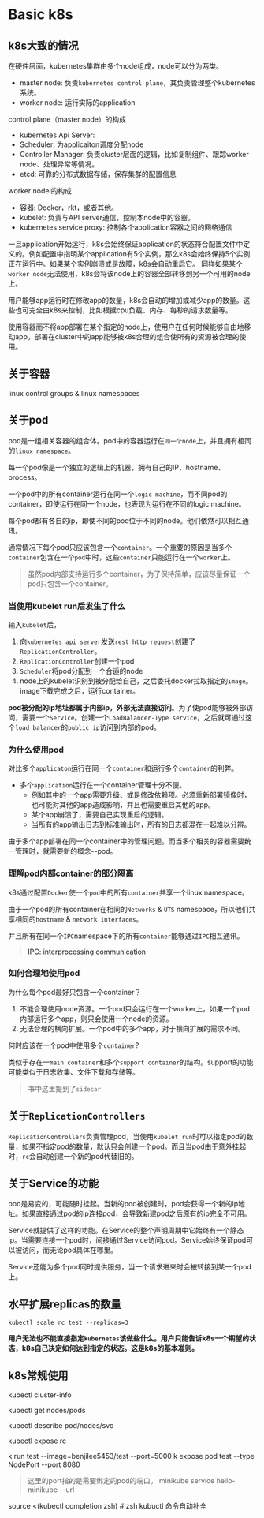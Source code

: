 # Basic k8s


## k8s大致的情况

在硬件层面，kubernetes集群由多个node组成，node可以分为两类。

- master node: 负责`kubernetes control plane`，其负责管理整个kubernetes系统。
- worker node: 运行实际的application

control plane（master node）的构成
- kubernetes Api Server: 
- Scheduler: 为applicaiton调度分配node
- Controller Manager: 负责cluster层面的逻辑，比如复制组件、跟踪worker node、处理异常等情况。
- etcd: 可靠的分布式数据存储，保存集群的配置信息

worker nodel的构成
- 容器: Docker，rkt，或者其他。
- kubelet: 负责与API server通信，控制本node中的容器。
- kubernetes service proxy: 控制各个application容器之间的网络通信

一旦application开始运行，k8s会始终保证application的状态符合配置文件中定义的。例如配置中指明某个application有5个实例，那么k8s会始终保持5个实例正在运行中。如果某个实例崩溃或是故障，k8s会自动重启它。
同样如果某个`worker node`无法使用，k8s会将该node上的容器全部转移到另一个可用的node上。

用户能够app运行时在修改app的数量，k8s会自动的增加或减少app的数量。这些也可完全由k8s来控制，比如根据cpu负载、内存、每秒的请求数量等。

使用容器而不将app部署在某个指定的node上，使用户在任何时候能够自由地移动app。部署在cluster中的app能够被k8s合理的组合使所有的资源被合理的使用。

## 关于容器

linux control groups & linux namespaces

## 关于pod

pod是一组相关容器的组合体。pod中的容器运行在`同一个node`上，并且拥有相同的`linux namespace`。

每一个pod像是一个独立的逻辑上的机器，拥有自己的IP、hostname、process。

一个pod中的所有container运行在同一个`logic machine`，而不同pod的container，即使运行在同一个node，也表现为运行在不同的logic machine。

每个pod都有各自的ip，即使不同的pod位于不同的node。他们依然可以相互通讯。

通常情况下每个pod只应该包含一个`container`。一个重要的原因是当多个`container`包含在一个`pod`中时，这些`container`只能运行在一个`worker`上。
> 虽然pod内部支持运行多个container，为了保持简单，应该尽量保证一个pod只包含一个container。

### 当使用kubelet run后发生了什么
输入`kubelet`后，
1. 向`kubernetes api server`发送`rest http request`创建了`ReplicationController`。
2. `ReplicationController`创建一个pod
3. `Scheduler`将pod分配到一个合适的node
4. node上的kubelet识别到被分配给自己，之后委托docker拉取指定的`image`。image下载完成之后，运行container。

__pod被分配的ip地址都属于内部ip，外部无法直接访问__。为了使pod能够被外部访问，需要一个`Service`。创建一个`LoadBalancer-Type service`，之后就可通过这个`load balancer`的`public ip`访问到内部的pod。

### 为什么使用pod

对比多个`applicaton`运行在同一个`container`和运行多个`container`的利弊。
- 多个`application`运行在一个container管理十分不便。
    - 例如其中的一个app需要升级、或是修改依赖项。必须重新部署镜像时，也可能对其他的app造成影响，并且也需要重启其他的app。
    - 某个app崩溃了，需要自己实现重启的逻辑。
    - 当所有的app输出日志到标准输出时，所有的日志都混在一起难以分辨。

由于多个app部署在同一个container中的管理问题。而当多个相关的容器需要统一管理时，就需要新的概念--pod。

### 理解pod内部container的部分隔离

k8s通过配置`Docker`使一个`pod`中的所有`container`共享一个linux namespace。

由于一个pod的所有container在相同的`Networks` & `UTS` namespace，所以他们共享相同的`hostname` & `network interfaces`。

并且所有在同一个`IPC`namespace下的所有`container`能够通过`IPC`相互通讯。
> [IPC: interprocessing communication](https://tldp.org/LDP/tlk/ipc/ipc.html)

### 如何合理地使用pod

为什么每个pod最好只包含一个container？

1. 不能合理使用node资源。一个pod只会运行在一个worker上，如果一个pod内部运行多个app，则只会使用一个node的资源。
2. 无法合理的横向扩展。一个pod中的多个app，对于横向扩展的需求不同。

何时应该在一个pod中使用多个`container`?

类似于存在一`main container`和多个`support container`的结构。support的功能可能类似于日志收集、文件下载和存储等。
> 书中这里提到了`sidecar`

## 关于`ReplicationControllers`

`ReplicationControllers`负责管理pod，当使用`kubelet run`时可以指定pod的数量，如果不指定pod的数量，默认只会创建一个pod。而且当pod由于意外挂起时，`rc`会自动创建一个新的pod代替旧的。


## 关于Service的功能

pod是易变的，可能随时挂起。当新的pod被创建时，pod会获得一个新的ip地址。如果直接通过pod的ip连接pod，会导致新建pod之后原有的ip完全不可用。

Service就提供了这样的功能。在Service的整个声明周期中它始终有一个静态ip。当需要连接一个pod时，间接通过Service访问pod。Service始终保证pod可以被访问，而无论pod具体在哪里。

Service还能为多个pod同时提供服务，当一个请求进来时会被转接到某一个pod上。

## 水平扩展replicas的数量

`kubectl scale rc test --replicas=3`

__用户无法也不能直接指定`kubernetes`该做些什么。用户只能告诉k8s一个期望的状态，k8s自己决定如何达到指定的状态。这是k8s的基本准则。__


## k8s常规使用

kubectl cluster-info

kubectl get nodes/pods

kubectl describe pod/nodes/svc

kubectl expose rc

k run test --image=benjilee5453/test --port=5000 
k expose pod test --type NodePort --port 8080
> 这里的port指的是需要绑定的pod的端口。
minikube service hello-minikube --url

source <(kubectl completion zsh) # zsh kubuctl 命令自动补全